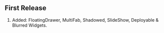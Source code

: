 ## First Release

1. Added: FloatingDrawer, MultiFab, Shadowed, SlideShow, Deployable & Blurred Widgets.
